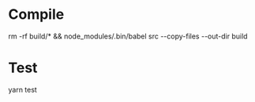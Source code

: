 # Compile

rm -rf build/* && node_modules/.bin/babel src --copy-files --out-dir build

# Test

yarn test
